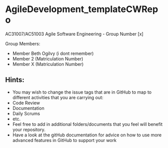 # AgileDevelopment_templateCWRepo
AC31007/AC51003 Agile Software Engineering - Group Number [x]

Group Members:
- Member Beth Ogilvy (i dont remember)
- Member 2 (Matriculation Number)
- Member X (Matriculation Number)

## Hints:
- You may wish to change the issue tags that are in GitHub to map to different activities that you are carrying out:
 - Code Review
 - Documentation
 - Daily Scrums
 - etc.
- Feel free to add in additional folders/documents that you feel will benefit your repository.
- Have a look at the gitHub documentation for advice on how to use more advanced features in GitHub to support your work
